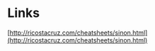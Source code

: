 # Links

[http://ricostacruz.com/cheatsheets/sinon.html](http://ricostacruz.com/cheatsheets/sinon.html)
